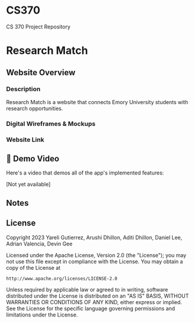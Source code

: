 # CS370

CS 370 Project Repository
# **Research Match**

## Website Overview

### Description 

Research Match is a website that connects Emory University students with research opportunities.

### Digital Wireframes & Mockups


### Website Link 

## 🎥 Demo Video

Here's a video that demos all of the app's implemented features:

[Not yet available]

## Notes



## License

Copyright 2023 Yareli Gutierrez, Arushi Dhillon, Aditi Dhillon, Daniel Lee, Adrian Valencia, Devin Gee 

Licensed under the Apache License, Version 2.0 (the "License");
you may not use this file except in compliance with the License.
You may obtain a copy of the License at

    http://www.apache.org/licenses/LICENSE-2.0

Unless required by applicable law or agreed to in writing, software
distributed under the License is distributed on an "AS IS" BASIS,
WITHOUT WARRANTIES OR CONDITIONS OF ANY KIND, either express or implied.
See the License for the specific language governing permissions and
limitations under the License.
